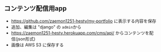 ## コンテンツ配信用app
- https://github.com/zaemon1251-hesty/my-portfolio に表示する内容を保存
- 追加、編集は "django" の `admin`から
- https://zaemon1251-hesty.herokuapp.com/cms/api/ からコンテンツを配信(json形式)
- 画像は AWS S3 に保存する
